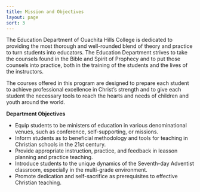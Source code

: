 ```yaml
---
title: Mission and Objectives
layout: page
sort: 3
---
```

The Education Department of Ouachita Hills College is dedicated to providing the most thorough 
and well-rounded blend of theory and practice to turn students into educators. The Education 
Department strives to take the counsels found in the Bible and Spirit of Prophecy and to put 
those counsels into practice, both in the training of the students and the lives of the 
instructors.

The courses offered in this program are designed to prepare each student to achieve 
professional excellence in Christ&#8217;s strength and to give each student the necessary 
tools to reach the hearts and needs of children and youth around the world.

**Department Objectives**

* Equip students to be ministers of education in various denominational venues, such as 
conference, self-supporting, or missions.
* Inform students as to beneficial methodology and tools for teaching in Christian schools 
in the 21st century.
* Provide appropriate instruction, practice, and feedback in leasson planning and practice 
teaching.
* Introduce students to the unique dynamics of the Seventh-day Adventist classroom, especially 
in the multi-grade environment.
* Promote dedication and self-sacrifice as prerequisites to effective Christian teaching.